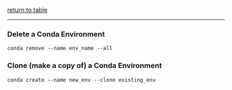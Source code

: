 [return to table](../README.md)

---


### Delete a Conda Environment
```
conda remove --name env_name --all
```


### Clone (make a copy of) a Conda Environment
```
conda create --name new_env --clone existing_env
```




